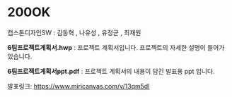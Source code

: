 # 200OK
캡스톤디자인SW : 김동혁 , 나유성 , 유정균 , 최재원

**6팀프로젝트계획서.hwp**
 : 프로젝트 계획서입니다. 프로젝트의 자세한 설명이 들어가 있습니다.

**6팀프로젝트계획서ppt.pdf** 
 : 프로젝트 계획서의 내용이 담긴 발표용 ppt 입니다.

발표링크: https://www.miricanvas.com/v/13qm5dl
